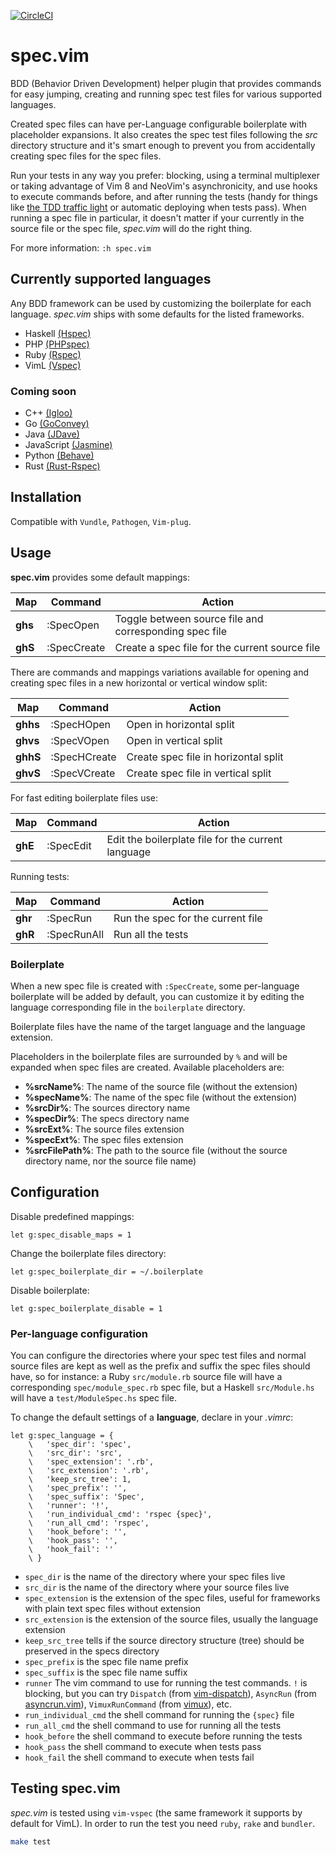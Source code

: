 [![CircleCI](https://circleci.com/gh/alx741/spec.vim.svg?style=shield)](https://circleci.com/gh/alx741/spec.vim)

# spec.vim

BDD (Behavior Driven Development) helper plugin that provides commands for easy
jumping, creating and running spec test files for various supported languages.

Created spec files can have per-Language configurable boilerplate with
placeholder expansions. It also creates the spec test files following the *src*
directory structure and it's smart enough to prevent you from accidentally
creating spec files for the spec files.

Run your tests in any way you prefer: blocking, using a terminal multiplexer or
taking advantage of Vim 8 and NeoVim's asynchronicity, and use hooks to execute
commands before, and after running the tests (handy for things like [the TDD
traffic light](https://github.com/alx741/tdd_traffic-light) or automatic
deploying when tests pass). When running a spec file in particular, it doesn't
matter if your currently in the source file or the spec file, *spec.vim* will do
the right thing.

For more information: `:h spec.vim`


## Currently supported languages

Any BDD framework can be used by customizing the boilerplate for each language.
*spec.vim* ships with some defaults for the listed frameworks.

* Haskell [(Hspec)](https://hspec.github.io/)
* PHP [(PHPspec)](http://www.phpspec.net/en/stable/)
* Ruby [(Rspec)](http://rspec.info/)
* VimL [(Vspec)](https://github.com/kana/vim-vspec)

### Coming soon

* C++ [(Igloo)](http://igloo-testing.org/)
* Go [(GoConvey)](http://goconvey.co/)
* Java [(JDave)](http://jdave.org/)
* JavaScript [(Jasmine)](https://jasmine.github.io/)
* Python [(Behave)](http://pythonhosted.org/behave/)
* Rust [(Rust-Rspec)](https://github.com/mackwic/rspec)


## Installation

Compatible with `Vundle`, `Pathogen`, `Vim-plug`.


## Usage

**spec.vim** provides some default mappings:

Map | Command | Action
--- | ------- | ------
**ghs** | :SpecOpen | Toggle between source file and corresponding spec file
**ghS** | :SpecCreate | Create a spec file for the current source file


There are commands and mappings variations available for opening and creating
spec files in a new horizontal or vertical window split:

Map | Command | Action
--- | ------- | ------
**ghhs** | :SpecHOpen | Open in horizontal split
**ghvs** | :SpecVOpen | Open in vertical split
**ghhS** | :SpecHCreate | Create spec file in horizontal split
**ghvS** | :SpecVCreate | Create spec file in vertical split


For fast editing boilerplate files use:

Map | Command | Action
--- | ------- | ------
**ghE** | :SpecEdit | Edit the boilerplate file for the current language


Running tests:

Map | Command | Action
--- | ------- | ------
**ghr** | :SpecRun | Run the spec for the current file
**ghR** | :SpecRunAll | Run all the tests

### Boilerplate

When a new spec file is created with `:SpecCreate`, some per-language
boilerplate will be added by default, you can customize it by editing the
language corresponding file in the `boilerplate` directory.

Boilerplate files have the name of the target language and the language
extension.

Placeholders in the boilerplate files are surrounded by `%` and will be expanded
when spec files are created. Available placeholders are:

* **%srcName%**: The name of the source file (without the extension)
* **%specName%**: The name of the spec file (without the extension)
* **%srcDir%**: The sources directory name
* **%specDir%**: The specs directory name
* **%srcExt%**: The source files extension
* **%specExt%**: The spec files extension
* **%srcFilePath%**: The path to the source file (without the source directory
  name, nor the source file name)


## Configuration

Disable predefined mappings:

```vim
let g:spec_disable_maps = 1
```

Change the boilerplate files directory:

```vim
let g:spec_boilerplate_dir = ~/.boilerplate
```

Disable boilerplate:

```vim
let g:spec_boilerplate_disable = 1
```

### Per-language configuration

You can configure the directories where your spec test files and normal source
files are kept as well as the prefix and suffix the spec files should have, so
for instance: a Ruby `src/module.rb` source file will have a corresponding
`spec/module_spec.rb` spec file, but a Haskell `src/Module.hs` will have a
`test/ModuleSpec.hs` spec file.

To change the default settings of a **language**, declare in your *.vimrc*:

```vim
let g:spec_language = {
    \   'spec_dir': 'spec',
    \   'src_dir': 'src',
    \   'spec_extension': '.rb',
    \   'src_extension': '.rb',
    \   'keep_src_tree': 1,
    \   'spec_prefix': '',
    \   'spec_suffix': 'Spec',
    \   'runner': '!',
    \   'run_individual_cmd': 'rspec {spec}',
    \   'run_all_cmd': 'rspec',
    \   'hook_before': '',
    \   'hook_pass': '',
    \   'hook_fail': ''
    \ }
```

* `spec_dir` is the name of the directory where your spec files live
* `src_dir` is the name of the directory where your source files live
* `spec_extension` is the extension of the spec files, useful for frameworks
  with plain text spec files without extension
* `src_extension` is the extension of the source files, usually the language
  extension
* `keep_src_tree` tells if the source directory structure (tree) should be
  preserved in the specs directory
* `spec_prefix` is the spec file name prefix
* `spec_suffix` is the spec file name suffix
* `runner` The vim command to use for running the test commands. `!` is
  blocking, but you can try `Dispatch` (from
  [vim-dispatch](https://github.com/tpope/vim-dispatch)), `AsyncRun` (from
  [asyncrun.vim](https://github.com/skywind3000/asyncrun.vim)),
  `VimuxRunCommand` (from [vimux](https://github.com/benmills/vimux)), etc.
* `run_individual_cmd` the shell command for running the `{spec}` file
* `run_all_cmd` the shell command to use for running all the tests
* `hook_before` the shell command to execute before running the tests
* `hook_pass` the shell command to execute when tests pass
* `hook_fail` the shell command to execute when tests fail


## Testing spec.vim

*spec.vim* is tested using `vim-vspec` (the same framework it supports by
default for VimL). In order to run the test you need `ruby`, `rake` and
`bundler`.

```sh
make test
```
